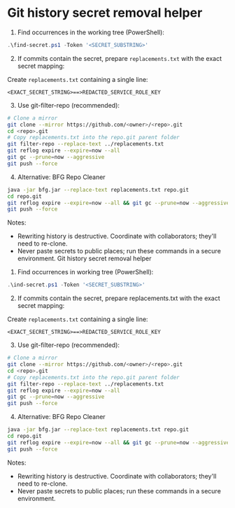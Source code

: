 # Git history secret removal helper

1. Find occurrences in the working tree (PowerShell):

```powershell
.\find-secret.ps1 -Token '<SECRET_SUBSTRING>'
```

2. If commits contain the secret, prepare `replacements.txt` with the exact secret mapping:

Create `replacements.txt` containing a single line:

```text
<EXACT_SECRET_STRING>==>REDACTED_SERVICE_ROLE_KEY
```

3. Use git-filter-repo (recommended):

```bash
# Clone a mirror
git clone --mirror https://github.com/<owner>/<repo>.git
cd <repo>.git
# Copy replacements.txt into the repo.git parent folder
git filter-repo --replace-text ../replacements.txt
git reflog expire --expire=now --all
git gc --prune=now --aggressive
git push --force
```

4. Alternative: BFG Repo Cleaner

```bash
java -jar bfg.jar --replace-text replacements.txt repo.git
cd repo.git
git reflog expire --expire=now --all && git gc --prune=now --aggressive
git push --force
```

Notes:

- Rewriting history is destructive. Coordinate with collaborators; they'll need to re-clone.
- Never paste secrets to public places; run these commands in a secure environment.
Git history secret removal helper

1) Find occurrences in working tree (PowerShell):

```powershell
.\ind-secret.ps1 -Token '<SECRET_SUBSTRING>'
```

2) If commits contain the secret, prepare replacements.txt with the exact secret mapping:

Create `replacements.txt` containing a single line:

```
<EXACT_SECRET_STRING>==>REDACTED_SERVICE_ROLE_KEY
```

3) Use git-filter-repo (recommended):

```bash
# Clone a mirror
git clone --mirror https://github.com/<owner>/<repo>.git
cd <repo>.git
# Copy replacements.txt into the repo.git parent folder
git filter-repo --replace-text ../replacements.txt
git reflog expire --expire=now --all
git gc --prune=now --aggressive
git push --force
```

4) Alternative: BFG Repo Cleaner

```bash
java -jar bfg.jar --replace-text replacements.txt repo.git
cd repo.git
git reflog expire --expire=now --all && git gc --prune=now --aggressive
git push --force
```

Notes:
- Rewriting history is destructive. Coordinate with collaborators; they'll need to re-clone.
- Never paste secrets to public places; run these commands in a secure environment.
